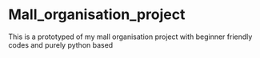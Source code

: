 # Mall_organisation_project
This is a prototyped of my mall organisation project with beginner friendly codes and purely python based

